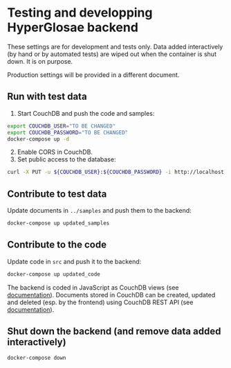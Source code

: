 # Testing and developping HyperGlosae backend

These settings are for development and tests only.
Data added interactively (by hand or by automated tests) are wiped out when the
container is shut down. It is on purpose.

Production settings will be provided in a different document.

## Run with test data

1. Start CouchDB and push the code and samples:

  ```sh
  export COUCHDB_USER="TO BE CHANGED"
  export COUCHDB_PASSWORD="TO BE CHANGED"
  docker-compose up -d
  ```

2. Enable CORS in CouchDB.
3. Set public access to the database:

  ```sh
  curl -X PUT -u ${COUCHDB_USER}:${COUCHDB_PASSWORD} -i http://localhost:5984/hyperglosae/_security --data '{"members":{"roles":[]},"admins":{"roles":["_admin"]}}'
  ```

## Contribute to test data

Update documents in `../samples` and push them to the backend:

```sh
docker-compose up updated_samples
```

## Contribute to the code

Update code in `src` and push it to the backend:

```sh
docker-compose up updated_code
```

The backend is coded in JavaScript as CouchDB views (see [documentation](https://docs.couchdb.org/en/stable/ddocs/views/)). Documents stored in CouchDB can be created, updated and deleted (esp. by the frontend) using CouchDB REST API (see [documentation](https://docs.couchdb.org/en/stable/api/document/)).

## Shut down the backend (and remove data added interactively)

```sh
docker-compose down
```

